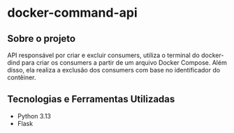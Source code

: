 # docker-command-api

## Sobre o projeto

API responsável por criar e excluir consumers, utiliza o terminal do docker-dind para criar os consumers a partir de um arquivo Docker Compose. Além disso, ela realiza a exclusão dos consumers com base no identificador do contêiner. 

## Tecnologias e Ferramentas Utilizadas
- Python 3.13
- Flask